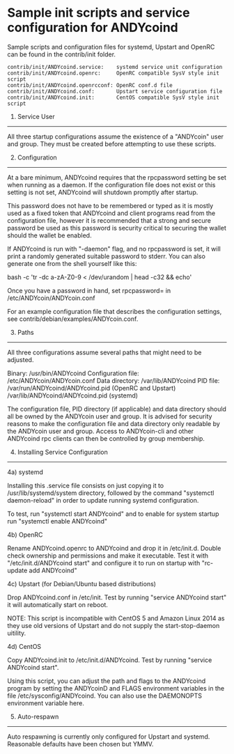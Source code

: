 Sample init scripts and service configuration for ANDYcoind
==========================================================

Sample scripts and configuration files for systemd, Upstart and OpenRC
can be found in the contrib/init folder.

    contrib/init/ANDYcoind.service:    systemd service unit configuration
    contrib/init/ANDYcoind.openrc:     OpenRC compatible SysV style init script
    contrib/init/ANDYcoind.openrcconf: OpenRC conf.d file
    contrib/init/ANDYcoind.conf:       Upstart service configuration file
    contrib/init/ANDYcoind.init:       CentOS compatible SysV style init script

1. Service User
---------------------------------

All three startup configurations assume the existence of a "ANDYcoin" user
and group.  They must be created before attempting to use these scripts.

2. Configuration
---------------------------------

At a bare minimum, ANDYcoind requires that the rpcpassword setting be set
when running as a daemon.  If the configuration file does not exist or this
setting is not set, ANDYcoind will shutdown promptly after startup.

This password does not have to be remembered or typed as it is mostly used
as a fixed token that ANDYcoind and client programs read from the configuration
file, however it is recommended that a strong and secure password be used
as this password is security critical to securing the wallet should the
wallet be enabled.

If ANDYcoind is run with "-daemon" flag, and no rpcpassword is set, it will
print a randomly generated suitable password to stderr.  You can also
generate one from the shell yourself like this:

bash -c 'tr -dc a-zA-Z0-9 < /dev/urandom | head -c32 && echo'

Once you have a password in hand, set rpcpassword= in /etc/ANDYcoin/ANDYcoin.conf

For an example configuration file that describes the configuration settings,
see contrib/debian/examples/ANDYcoin.conf.

3. Paths
---------------------------------

All three configurations assume several paths that might need to be adjusted.

Binary:              /usr/bin/ANDYcoind
Configuration file:  /etc/ANDYcoin/ANDYcoin.conf
Data directory:      /var/lib/ANDYcoind
PID file:            /var/run/ANDYcoind/ANDYcoind.pid (OpenRC and Upstart)
                     /var/lib/ANDYcoind/ANDYcoind.pid (systemd)

The configuration file, PID directory (if applicable) and data directory
should all be owned by the ANDYcoin user and group.  It is advised for security
reasons to make the configuration file and data directory only readable by the
ANDYcoin user and group.  Access to ANDYcoin-cli and other ANDYcoind rpc clients
can then be controlled by group membership.

4. Installing Service Configuration
-----------------------------------

4a) systemd

Installing this .service file consists on just copying it to
/usr/lib/systemd/system directory, followed by the command
"systemctl daemon-reload" in order to update running systemd configuration.

To test, run "systemctl start ANDYcoind" and to enable for system startup run
"systemctl enable ANDYcoind"

4b) OpenRC

Rename ANDYcoind.openrc to ANDYcoind and drop it in /etc/init.d.  Double
check ownership and permissions and make it executable.  Test it with
"/etc/init.d/ANDYcoind start" and configure it to run on startup with
"rc-update add ANDYcoind"

4c) Upstart (for Debian/Ubuntu based distributions)

Drop ANDYcoind.conf in /etc/init.  Test by running "service ANDYcoind start"
it will automatically start on reboot.

NOTE: This script is incompatible with CentOS 5 and Amazon Linux 2014 as they
use old versions of Upstart and do not supply the start-stop-daemon uitility.

4d) CentOS

Copy ANDYcoind.init to /etc/init.d/ANDYcoind. Test by running "service ANDYcoind start".

Using this script, you can adjust the path and flags to the ANDYcoind program by
setting the ANDYcoinD and FLAGS environment variables in the file
/etc/sysconfig/ANDYcoind. You can also use the DAEMONOPTS environment variable here.

5. Auto-respawn
-----------------------------------

Auto respawning is currently only configured for Upstart and systemd.
Reasonable defaults have been chosen but YMMV.

